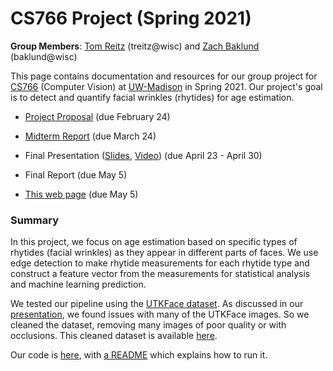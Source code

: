 # CS766 Project (Spring 2021)

**Group Members**: [Tom Reitz](https://github.com/tomreitz) (treitz@wisc) and [Zach Baklund](https://github.com/zbaklund) (baklund@wisc)

This page contains documentation and resources for our group project for [CS766](http://pages.cs.wisc.edu/~mohitg/courses/CS766/) (Computer Vision) at [UW-Madison](https://www.wisc.edu/) in Spring 2021. Our project's goal is to detect and quantify facial wrinkles (rhytides) for age estimation.

* [Project Proposal](proposal.md) (due February 24)

* [Midterm Report](midterm-report.md) (due March 24)

* Final Presentation ([Slides](https://docs.google.com/presentation/d/1aJU_h0YStWdd_LNF0Sg-z33jkzOfN0_mpU_Pu-ZvVHo/edit?usp=sharing), [Video](https://www.youtube.com/watch?v=TrRghR6Su7I)) (due April 23 - April 30)

* Final Report (due May 5)

* [This web page](https://tomreitz.github.io/cs766-computer-vision-project/) (due May 5) 

### Summary

In this project, we focus on age estimation based on specific types of rhytides (facial wrinkles) as they appear in different parts of faces. We use edge detection to make rhytide measurements for each rhytide type and construct a feature vector from the measurements for statistical analysis and machine learning prediction.

We tested our pipeline using the [UTKFace dataset](https://susanqq.github.io/UTKFace/). As discussed in our [presentation](https://www.youtube.com/watch?v=TrRghR6Su7I), we found issues with many of the UTKFace images. So we cleaned the dataset, removing many images of poor quality or with occlusions. This cleaned dataset is available [here](https://github.com/tomreitz/cs766-computer-vision-project/tree/main/data/UTKFace-cleaned.zip).

Our code is [here](https://github.com/tomreitz/cs766-computer-vision-project/tree/main/code), with [a README](https://github.com/tomreitz/cs766-computer-vision-project/tree/main/code/README.md) which explains how to run it.
